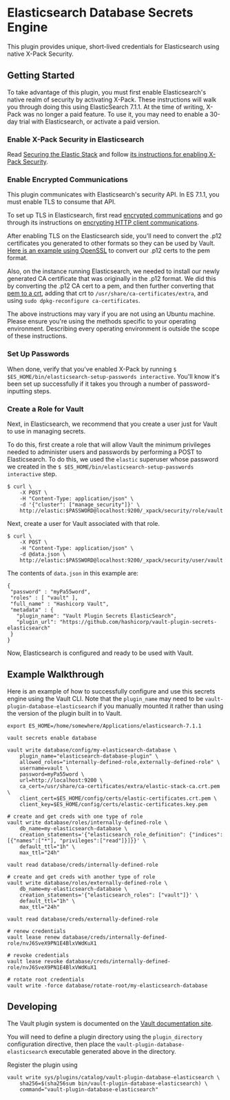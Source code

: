 # Elasticsearch Database Secrets Engine
This plugin provides unique, short-lived credentials for Elasticsearch using native X-Pack Security.

## Getting Started

To take advantage of this plugin, you must first enable Elasticsearch's native realm of security by activating X-Pack. These
instructions will walk you through doing this using ElasticSearch 7.1.1. At the time of writing, X-Pack was no longer a paid feature.
To use it, you may need to enable a 30-day trial with Elasticsearch, or activate a paid version.

### Enable X-Pack Security in Elasticsearch

Read [Securing the Elastic Stack](https://www.elastic.co/guide/en/elastic-stack-overview/7.1.1/elasticsearch-security.html) and 
follow [its instructions for enabling X-Pack Security](https://www.elastic.co/guide/en/elasticsearch/reference/7.1/setup-xpack.html). 

### Enable Encrypted Communications

This plugin communicates with Elasticsearch's security API. In ES 7.1.1, you must enable TLS to consume that API.

To set up TLS in Elasticsearch, first read [encrypted communications](https://www.elastic.co/guide/en/elastic-stack-overview/7.1.1/encrypting-communications.html)
and go through its instructions on [encrypting HTTP client communications](https://www.elastic.co/guide/en/elasticsearch/reference/7.1.1/configuring-tls.html#tls-http). 

After enabling TLS on the Elasticsearch side, you'll need to convert the .p12 certificates you generated to other formats so they can be 
used by Vault. [Here is an example using OpenSSL](https://stackoverflow.com/questions/15144046/converting-pkcs12-certificate-into-pem-using-openssl) 
to convert our .p12 certs to the pem format.

Also, on the instance running Elasticsearch, we needed to install our newly generated CA certificate that was originally in the .p12 format.
We did this by converting the .p12 CA cert to a pem, and then further converting that 
[pem to a crt](https://stackoverflow.com/questions/13732826/convert-pem-to-crt-and-key), adding that crt to `/usr/share/ca-certificates/extra`, 
and using `sudo dpkg-reconfigure ca-certificates`.

The above instructions may vary if you are not using an Ubuntu machine. Please ensure you're using the methods specific to your operating
environment. Describing every operating environment is outside the scope of these instructions.

### Set Up Passwords

When done, verify that you've enabled X-Pack by running `$ $ES_HOME/bin/elasticsearch-setup-passwords interactive`. You'll
know it's been set up successfully if it takes you through a number of password-inputting steps.

### Create a Role for Vault

Next, in Elasticsearch, we recommend that you create a user just for Vault to use in managing secrets.

To do this, first create a role that will allow Vault the minimum privileges needed to administer users and passwords by performing a
POST to Elasticsearch. To do this, we used the `elastic` superuser whose password we created in the
`$ $ES_HOME/bin/elasticsearch-setup-passwords interactive` step.

```
$ curl \
    -X POST \
    -H "Content-Type: application/json" \
    -d '{"cluster": ["manage_security"]}' \
    http://elastic:$PASSWORD@localhost:9200/_xpack/security/role/vault
```

Next, create a user for Vault associated with that role.

```
$ curl \
    -X POST \
    -H "Content-Type: application/json" \
    -d @data.json \
    http://elastic:$PASSWORD@localhost:9200/_xpack/security/user/vault
```

The contents of `data.json` in this example are:
```
{
 "password" : "myPa55word",
 "roles" : [ "vault" ],
 "full_name" : "Hashicorp Vault",
 "metadata" : {
   "plugin_name": "Vault Plugin Secrets ElasticSearch",
   "plugin_url": "https://github.com/hashicorp/vault-plugin-secrets-elasticsearch"
 }
}
```

Now, Elasticsearch is configured and ready to be used with Vault.

## Example Walkthrough

Here is an example of how to successfully configure and use this secrets engine using the Vault CLI. Note that the 
`plugin_name` may need to be `vault-plugin-database-elasticsearch` if you manually mounted it rather than using the
version of the plugin built in to Vault.
```
export ES_HOME=/home/somewhere/Applications/elasticsearch-7.1.1

vault secrets enable database

vault write database/config/my-elasticsearch-database \
    plugin_name="elasticsearch-database-plugin" \
    allowed_roles="internally-defined-role,externally-defined-role" \
    username=vault \
    password=myPa55word \
    url=http://localhost:9200 \
    ca_cert=/usr/share/ca-certificates/extra/elastic-stack-ca.crt.pem \
    client_cert=$ES_HOME/config/certs/elastic-certificates.crt.pem \
    client_key=$ES_HOME/config/certs/elastic-certificates.key.pem
    
# create and get creds with one type of role
vault write database/roles/internally-defined-role \
    db_name=my-elasticsearch-database \
    creation_statements='{"elasticsearch_role_definition": {"indices": [{"names":["*"], "privileges":["read"]}]}}' \
    default_ttl="1h" \
    max_ttl="24h"
    
vault read database/creds/internally-defined-role
    
# create and get creds with another type of role
vault write database/roles/externally-defined-role \
    db_name=my-elasticsearch-database \
    creation_statements='{"elasticsearch_roles": ["vault"]}' \
    default_ttl="1h" \
    max_ttl="24h"

vault read database/creds/externally-defined-role

# renew credentials
vault lease renew database/creds/internally-defined-role/nvJ6SveX9PN1E4BlxVWdKuX1

# revoke credentials
vault lease revoke database/creds/internally-defined-role/nvJ6SveX9PN1E4BlxVWdKuX1

# rotate root credentials
vault write -force database/rotate-root/my-elasticsearch-database
```

## Developing

The Vault plugin system is documented on the [Vault documentation site](https://www.vaultproject.io/docs/internals/plugins.html).

You will need to define a plugin directory using the `plugin_directory` configuration directive, then place the `vault-plugin-database-elasticsearch` executable generated above in the directory.

Register the plugin using

```
vault write sys/plugins/catalog/vault-plugin-database-elasticsearch \
    sha256=$(sha256sum bin/vault-plugin-database-elasticsearch) \
    command="vault-plugin-database-elasticsearch"
```

